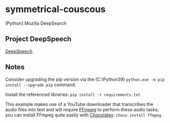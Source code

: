 # symmetrical-couscous
[Python] Mozilla DeepSearch

## Project DeepSpeech

[DeepSpeech](https://github.com/mozilla/DeepSpeech).

## Notes

Consider upgrading the pip version via the (C:\Python39) `python.exe -m pip install --upgrade pip` command.

Install the referenced libraries: `pip install -r requirements.txt`.

This example makes use of a YouTube downloader that transcribes the audio files into text and will require [FFmpeg](https://ffmpeg.org/download.html) to perform these audio tasks; you can install FFmpeg quite easily with [Chocolatey](https://chocolatey.org/install): `choco install ffmpeg`.
